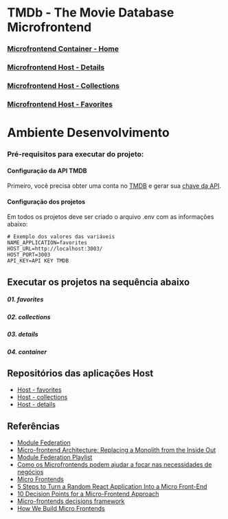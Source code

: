 # TMDb - The Movie Database Microfrontend

### [Microfrontend Container - Home](https://tmdb-microfrontend.vercel.app)

### [Microfrontend Host - Details](https://tmdb-microfrontend-details.vercel.app/529203)

### [Microfrontend Host - Collections](https://tmdb-microfrontend-collections.vercel.app)

### [Microfrontend Host - Favorites](https://tmdb-microfrontend-favorites.vercel.app)

# Ambiente Desenvolvimento

### Pré-requisitos para executar do projeto:

#### Configuração da API TMDB
Primeiro, você precisa obter uma conta no [TMDB](https://www.themoviedb.org) e gerar sua [chave da API](https://www.themoviedb.org/faq/api).
#### Configuração dos projetos
Em todos os projetos deve ser criado o arquivo .env com as informações abaixo:
```
# Exemplo dos valores das variáveis
NAME_APPLICATION=favorites
HOST_URL=http://localhost:3003/
HOST_PORT=3003
API_KEY=API KEY TMDB
```

## Executar os projetos na sequência abaixo
##### 01. favorites
##### 02. collections
##### 03. details
##### 04. container

## Repositórios das aplicações Host
- [Host - favorites](https://github.com/marcospss/tmdb-microfrontend-favorites)
- [Host - collections](https://github.com/marcospss/tmdb-microfrontend-collections)
- [Host - details](https://github.com/marcospss/tmdb-microfrontend-details)

## Referências
- [Module Federation](https://module-federation.github.io/)
- [Micro-frontend Architecture: Replacing a Monolith from the Inside Out](https://levelup.gitconnected.com/micro-frontend-architecture-replacing-a-monolith-from-the-inside-out-61f60d2e14c1)
- [Module Federation Playlist](https://www.youtube.com/playlist?list=PLUf8bXuMd2CZ2qUOya6fIVhlL2CUcCQVC)
- [Como os Microfrontends podem ajudar a focar nas necessidades de negócios](https://www.infoq.com/br/articles/microfrontends-business-needs/)
- [Micro Frontends](https://martinfowler.com/articles/micro-frontends.html)
- [5 Steps to Turn a Random React Application Into a Micro Front-End](https://medium.com/better-programming/5-steps-to-turn-a-random-react-application-into-a-micro-frontend-946718c147e7)
- [10 Decision Points for a Micro-Frontend Approach](https://medium.com/better-programming/10-decision-points-for-micro-frontends-approach-4ebb4b59f40)
- [Micro-frontends decisions framework](https://medium.com/@lucamezzalira/micro-frontends-decisions-framework-ebcd22256513)
- [How We Build Micro Frontends](https://blog.bitsrc.io/how-we-build-micro-front-ends-d3eeeac0acfc)

